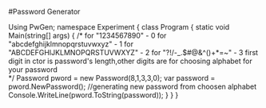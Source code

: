 #Password Generator

Using PwGen;
namespace Experiment
{
    class Program
    {
        static void Main(string[] args)
        {
            /* 
             for  "1234567890" - 0 
             for  "abcdefghijklmnopqrstuvwxyz" - 1
             for  "ABCDEFGHIJKLMNOPQRSTUVWXYZ" - 2
             for  "?!/-_.$#@&^()+*=~" - 3
             first digit in ctor is password's length,other digits are for choosing alphabet for your password  
             */
            Password pword = new Password(8,1,3,3,0);
            var password = pword.NewPassword();  //generating new password from choosen alphabet
            Console.WriteLine(pword.ToString(password));
        }
    }
}

